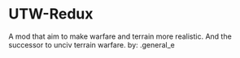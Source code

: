# UTW-Redux
 A mod that aim to make warfare and terrain more realistic. And the successor to unciv terrain warfare. by: .general_e
